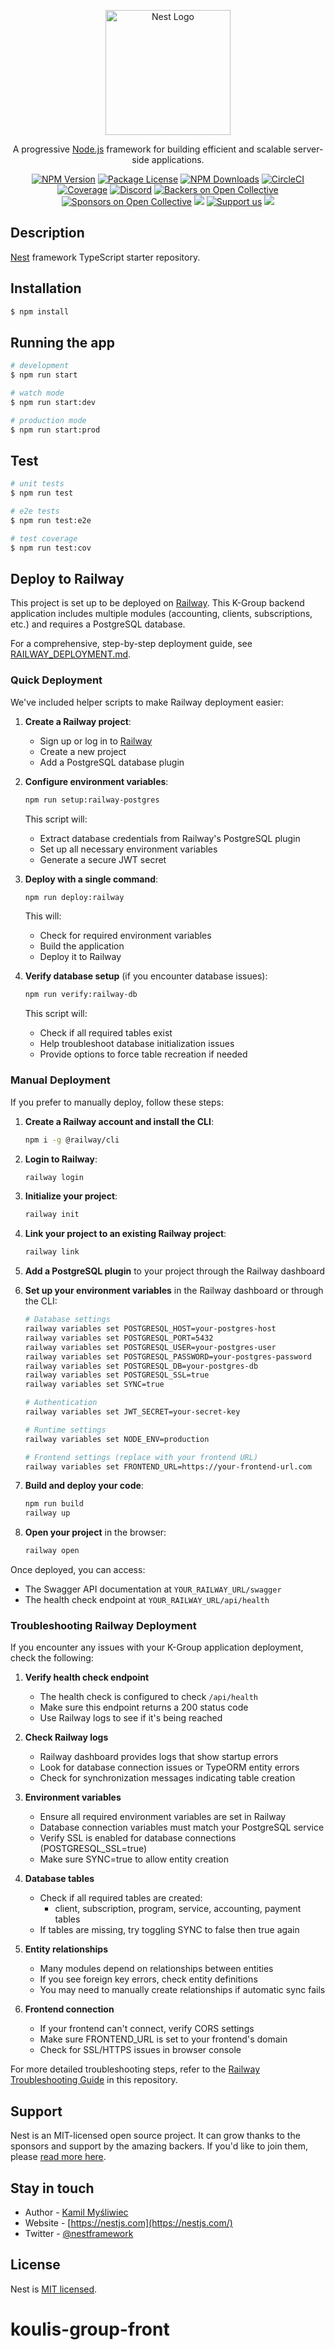 <p align="center">
  <a href="http://nestjs.com/" target="blank"><img src="https://nestjs.com/img/logo-small.svg" width="200" alt="Nest Logo" /></a>
</p>

[circleci-image]: https://img.shields.io/circleci/build/github/nestjs/nest/master?token=abc123def456
[circleci-url]: https://circleci.com/gh/nestjs/nest

  <p align="center">A progressive <a href="http://nodejs.org" target="_blank">Node.js</a> framework for building efficient and scalable server-side applications.</p>
    <p align="center">
<a href="https://www.npmjs.com/~nestjscore" target="_blank"><img src="https://img.shields.io/npm/v/@nestjs/core.svg" alt="NPM Version" /></a>
<a href="https://www.npmjs.com/~nestjscore" target="_blank"><img src="https://img.shields.io/npm/l/@nestjs/core.svg" alt="Package License" /></a>
<a href="https://www.npmjs.com/~nestjscore" target="_blank"><img src="https://img.shields.io/npm/dm/@nestjs/common.svg" alt="NPM Downloads" /></a>
<a href="https://circleci.com/gh/nestjs/nest" target="_blank"><img src="https://img.shields.io/circleci/build/github/nestjs/nest/master" alt="CircleCI" /></a>
<a href="https://coveralls.io/github/nestjs/nest?branch=master" target="_blank"><img src="https://coveralls.io/repos/github/nestjs/nest/badge.svg?branch=master#9" alt="Coverage" /></a>
<a href="https://discord.gg/G7Qnnhy" target="_blank"><img src="https://img.shields.io/badge/discord-online-brightgreen.svg" alt="Discord"/></a>
<a href="https://opencollective.com/nest#backer" target="_blank"><img src="https://opencollective.com/nest/backers/badge.svg" alt="Backers on Open Collective" /></a>
<a href="https://opencollective.com/nest#sponsor" target="_blank"><img src="https://opencollective.com/nest/sponsors/badge.svg" alt="Sponsors on Open Collective" /></a>
  <a href="https://paypal.me/kamilmysliwiec" target="_blank"><img src="https://img.shields.io/badge/Donate-PayPal-ff3f59.svg"/></a>
    <a href="https://opencollective.com/nest#sponsor"  target="_blank"><img src="https://img.shields.io/badge/Support%20us-Open%20Collective-41B883.svg" alt="Support us"></a>
  <a href="https://twitter.com/nestframework" target="_blank"><img src="https://img.shields.io/twitter/follow/nestframework.svg?style=social&label=Follow"></a>
</p>
  <!--[![Backers on Open Collective](https://opencollective.com/nest/backers/badge.svg)](https://opencollective.com/nest#backer)
  [![Sponsors on Open Collective](https://opencollective.com/nest/sponsors/badge.svg)](https://opencollective.com/nest#sponsor)-->

## Description

[Nest](https://github.com/nestjs/nest) framework TypeScript starter repository.

## Installation

```bash
$ npm install
```

## Running the app

```bash
# development
$ npm run start

# watch mode
$ npm run start:dev

# production mode
$ npm run start:prod
```

## Test

```bash
# unit tests
$ npm run test

# e2e tests
$ npm run test:e2e

# test coverage
$ npm run test:cov
```

## Deploy to Railway

This project is set up to be deployed on [Railway](https://railway.app/). This K-Group backend application includes multiple modules (accounting, clients, subscriptions, etc.) and requires a PostgreSQL database.

For a comprehensive, step-by-step deployment guide, see [RAILWAY_DEPLOYMENT.md](RAILWAY_DEPLOYMENT.md).

### Quick Deployment

We've included helper scripts to make Railway deployment easier:

1. **Create a Railway project**:
   - Sign up or log in to [Railway](https://railway.app/)
   - Create a new project 
   - Add a PostgreSQL database plugin

2. **Configure environment variables**:
   ```bash
   npm run setup:railway-postgres
   ```
   This script will:
   - Extract database credentials from Railway's PostgreSQL plugin
   - Set up all necessary environment variables
   - Generate a secure JWT secret

3. **Deploy with a single command**:
   ```bash
   npm run deploy:railway
   ```
   This will:
   - Check for required environment variables
   - Build the application
   - Deploy it to Railway

4. **Verify database setup** (if you encounter database issues):
   ```bash
   npm run verify:railway-db
   ```
   This script will:
   - Check if all required tables exist
   - Help troubleshoot database initialization issues
   - Provide options to force table recreation if needed

### Manual Deployment

If you prefer to manually deploy, follow these steps:

1. **Create a Railway account and install the CLI**:
   ```bash
   npm i -g @railway/cli
   ```

2. **Login to Railway**:
   ```bash
   railway login
   ```

3. **Initialize your project**:
   ```bash
   railway init
   ```

4. **Link your project to an existing Railway project**:
   ```bash
   railway link
   ```

5. **Add a PostgreSQL plugin** to your project through the Railway dashboard

6. **Set up your environment variables** in the Railway dashboard or through the CLI:
   ```bash
   # Database settings
   railway variables set POSTGRESQL_HOST=your-postgres-host
   railway variables set POSTGRESQL_PORT=5432
   railway variables set POSTGRESQL_USER=your-postgres-user
   railway variables set POSTGRESQL_PASSWORD=your-postgres-password
   railway variables set POSTGRESQL_DB=your-postgres-db
   railway variables set POSTGRESQL_SSL=true
   railway variables set SYNC=true
   
   # Authentication 
   railway variables set JWT_SECRET=your-secret-key
   
   # Runtime settings
   railway variables set NODE_ENV=production
   
   # Frontend settings (replace with your frontend URL)
   railway variables set FRONTEND_URL=https://your-frontend-url.com
   ```

7. **Build and deploy your code**:
   ```bash
   npm run build
   railway up
   ```

8. **Open your project** in the browser:
   ```bash
   railway open
   ```

Once deployed, you can access:
- The Swagger API documentation at `YOUR_RAILWAY_URL/swagger`
- The health check endpoint at `YOUR_RAILWAY_URL/api/health`

### Troubleshooting Railway Deployment

If you encounter any issues with your K-Group application deployment, check the following:

1. **Verify health check endpoint**
   - The health check is configured to check `/api/health`
   - Make sure this endpoint returns a 200 status code
   - Use Railway logs to see if it's being reached

2. **Check Railway logs**
   - Railway dashboard provides logs that show startup errors
   - Look for database connection issues or TypeORM entity errors
   - Check for synchronization messages indicating table creation

3. **Environment variables**
   - Ensure all required environment variables are set in Railway
   - Database connection variables must match your PostgreSQL service
   - Verify SSL is enabled for database connections (POSTGRESQL_SSL=true)
   - Make sure SYNC=true to allow entity creation

4. **Database tables**
   - Check if all required tables are created:
     - client, subscription, program, service, accounting, payment tables
   - If tables are missing, try toggling SYNC to false then true again

5. **Entity relationships**
   - Many modules depend on relationships between entities
   - If you see foreign key errors, check entity definitions
   - You may need to manually create relationships if automatic sync fails

6. **Frontend connection**
   - If your frontend can't connect, verify CORS settings
   - Make sure FRONTEND_URL is set to your frontend's domain
   - Check for SSL/HTTPS issues in browser console

For more detailed troubleshooting steps, refer to the [Railway Troubleshooting Guide](RAILWAY_TROUBLESHOOTING.md) in this repository.

## Support

Nest is an MIT-licensed open source project. It can grow thanks to the sponsors and support by the amazing backers. If you'd like to join them, please [read more here](https://docs.nestjs.com/support).

## Stay in touch

- Author - [Kamil Myśliwiec](https://kamilmysliwiec.com)
- Website - [https://nestjs.com](https://nestjs.com/)
- Twitter - [@nestframework](https://twitter.com/nestframework)

## License

Nest is [MIT licensed](LICENSE).
# koulis-group-front
